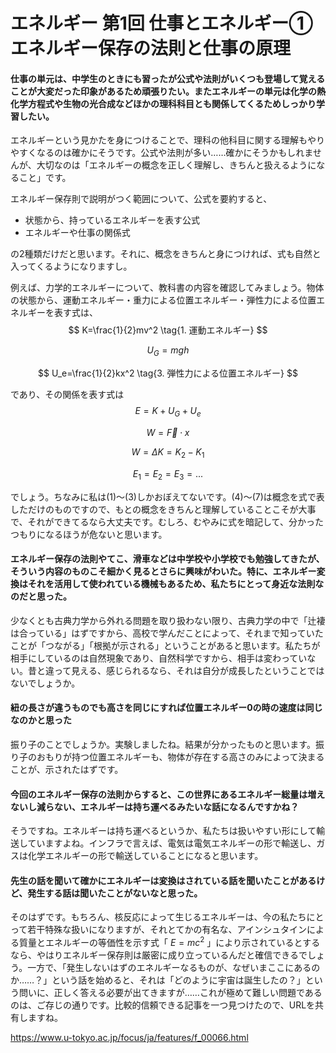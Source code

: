 

# エネルギー 第1回 仕事とエネルギー① エネルギー保存の法則と仕事の原理

#### 仕事の単元は、中学生のときにも習ったが公式や法則がいくつも登場して覚えることが大変だった印象があるため頑張りたい。またエネルギーの単元は化学の熱化学方程式や生物の光合成などほかの理科科目とも関係してくるためしっかり学習したい。

エネルギーという見かたを身につけることで、理科の他科目に関する理解もやりやすくなるのは確かにそうです。公式や法則が多い……確かにそうかもしれませんが、大切なのは「エネルギーの概念を正しく理解し、きちんと扱えるようになること」です。

エネルギー保存則で説明がつく範囲について、公式を要約すると、

- 状態から、持っているエネルギーを表す公式
- エネルギーや仕事の関係式

の2種類だけだと思います。それに、概念をきちんと身につければ、式も自然と入ってくるようになりますし。

例えば、力学的エネルギーについて、教科書の内容を確認してみましょう。物体の状態から、運動エネルギー・重力による位置エネルギー・弾性力による位置エネルギーを表す式は、
$$
K=\frac{1}{2}mv^2 \tag{1. 運動エネルギー}
$$

$$
U_G=mgh \tag{2. 重力による位置エネルギー}
$$

$$
U_e=\frac{1}{2}kx^2 \tag{3. 弾性力による位置エネルギー}
$$

であり、その関係を表す式は
$$
E=K+U_G+U_e \tag{4. 合計を力学的エネルギーと呼ぶ}
$$

$$
W=\vec{F}\cdot x \tag{5. 仕事の定義}
$$

$$
W=\Delta K=K_2-K_1 \tag{6. 運動エネルギーの変化量が仕事をされた量}
$$

$$
E_1=E_2=E_3=... \tag{7. 力学的エネルギー保存の法則}
$$

でしょう。ちなみに私は(1)〜(3)しかおぼえてないです。(4)〜(7)は概念を式で表しただけのものですので、もとの概念をきちんと理解していることこそが大事で、それができてるなら大丈夫です。むしろ、むやみに式を暗記して、分かったつもりになるほうが危ないと思います。



#### エネルギー保存の法則やてこ、滑車などは中学校や小学校でも勉強してきたが、そういう内容のものこそ細かく見るとさらに興味がわいた。特に、エネルギー変換はそれを活用して使われている機械もあるため、私たちにとって身近な法則なのだと思った。

少なくとも古典力学から外れる問題を取り扱わない限り、古典力学の中で「辻褄は合っている」はずですから、高校で学んだことによって、それまで知っていたことが「つながる」「根拠が示される」ということがあると思います。私たちが相手にしているのは自然現象であり、自然科学ですから、相手は変わっていない。昔と違って見える、感じられるなら、それは自分が成長したということではないでしょうか。



#### 紐の長さが違うものでも高さを同じにすれば位置エネルギー0の時の速度は同じなのかと思った

振り子のことでしょうか。実験しましたね。結果が分かったものと思います。振り子のおもりが持つ位置エネルギーも、物体が存在する高さのみによって決まることが、示されたはずです。



#### 今回のエネルギー保存の法則からすると、この世界にあるエネルギー総量は増えないし減らない、エネルギーは持ち運べるみたいな話になるんですかね？

そうですね。エネルギーは持ち運べるというか、私たちは扱いやすい形にして輸送していますよね。インフラで言えば、電気は電気エネルギーの形で輸送し、ガスは化学エネルギーの形で輸送していることになると思います。



#### 先生の話を聞いて確かにエネルギーは変換はされている話を聞いたことがあるけど、発生する話は聞いたことがないなと思った。

そのはずです。もちろん、核反応によって生じるエネルギーは、今の私たちにとって若干特殊な扱いになりますが、それとてかの有名な、アインシュタインによる質量とエネルギーの等価性を示す式「  $E=mc^2$ 」により示されているとするなら、やはりエネルギー保存則は厳密に成り立っているんだと確信できるでしょう。一方で、「発生しないはずのエネルギーなるものが、なぜいまここにあるのか……？」という話を始めると、それは「どのように宇宙は誕生したの？」という問いに、正しく答える必要が出てきますが……これが極めて難しい問題であるのは、ご存じの通りです。比較的信頼できる記事を一つ見つけたので、URLを共有しますね。

https://www.u-tokyo.ac.jp/focus/ja/features/f_00066.html